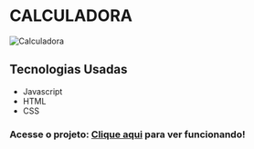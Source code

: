 # CALCULADORA

![Calculadora](https://user-images.githubusercontent.com/99702405/192162252-2e649150-494f-4cd6-b531-474b5e1aea15.PNG)


## Tecnologias Usadas

- Javascript
- HTML
- CSS

### Acesse o projeto: <a href=https://lucasinacioaraujo.github.io/Calculadora/>Clique aqui<a/> para ver funcionando!
 
